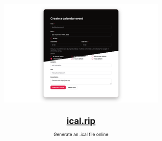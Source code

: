 ![Screenshot](screenshot.png)

<h1 align="center"><a href="https://ical.rip/">ical.rip</a></h1>

<p align="center">Generate an .ical file online</p>
